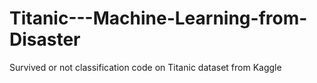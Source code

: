 # Titanic---Machine-Learning-from-Disaster

Survived or not classification code on Titanic dataset from Kaggle
